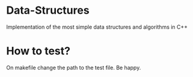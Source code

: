 # Data-Structures
Implementation of the most simple data structures and algorithms in C++

# How to test?

On makefile change the path to the test file. Be happy.

